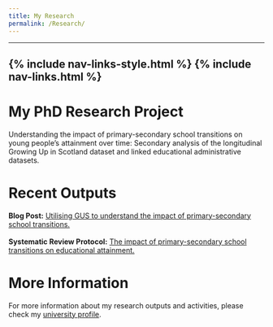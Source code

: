 ```yaml
---
title: My Research
permalink: /Research/
---
```

---
{% include nav-links-style.html %}
{% include nav-links.html %}
---

# My PhD Research Project

Understanding the impact of primary-secondary school transitions on young people’s attainment over time: Secondary analysis of the longitudinal Growing Up in Scotland dataset and linked educational administrative datasets.

# Recent Outputs

**Blog Post:**
[Utilising GUS to understand the impact of primary-secondary school transitions.](https://growingupinscotland.org.uk/utilising-gus-understand-impact-primary-secondary-school-transitions)
<br><br>
**Systematic Review Protocol:**
[The impact of primary-secondary school transitions on educational attainment.](https://doi.org/10.17605/osf.io/n4fhu)

# More Information

For more information about my research outputs and activities, please check my [university profile](https://discovery.dundee.ac.uk/en/persons/calum-macgillivray/activities/).
